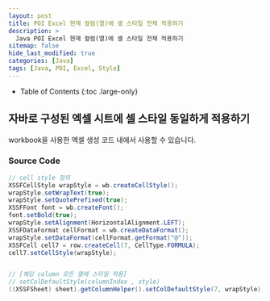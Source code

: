 ```yaml
---
layout: post
title: POI Excel 현재 컬럼(열)에 셀 스타일 전체 적용하기
description: >
  Java POI Excel 현재 컬럼(열)에 셀 스타일 전체 적용하기
sitemap: false
hide_last_modified: true
categories: [Java]
tags: [Java, POI, Excel, Style]
---
```


- Table of Contents
{:toc .large-only}

## 자바로 구성된 엑셀 시트에 셀 스타일 동일하게 적용하기

workbook을 사용한 엑셀 생성 코드 내에서 사용할 수 있습니다.

### Source Code

```java
// cell style 정의
XSSFCellStyle wrapStyle = wb.createCellStyle();
wrapStyle.setWrapText(true);
wrapStyle.setQuotePrefixed(true);
XSSFFont font = wb.createFont();
font.setBold(true);
wrapStyle.setAlignment(HorizontalAlignment.LEFT);
XSSFDataFormat cellFormat = wb.createDataFormat();
wrapStyle.setDataFormat(cellFormat.getFormat("@"));
XSSFCell cell7 = row.createCell(7, CellType.FORMULA);
cell7.setCellStyle(wrapStyle);


// [해당 column 모든 열에 스타일 적용]
// setColDefaultStyle(columnIndex , style)
((XSSFSheet) sheet).getColumnHelper().setColDefaultStyle(7, wrapStyle);
```
